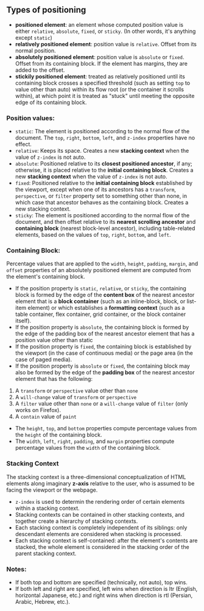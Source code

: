 ## Types of positioning
- **positioned element**: an element whose computed position value is either `relative`, `absolute`, `fixed`, or `sticky`. (In other words, it's anything except `static`)
- **relatively positioned element**: position value is `relative`. Offset from its normal position.
- **absolutely positioned element**: position value is `absolute` or `fixed`. Offset from its containing block. If the element has margins, they are added to the offset.
- **stickily positioned element**: treated as relatively positioned until its containing block crosses a specified threshold (such as setting `top` to value other than auto) within its flow root (or the container it scrolls within), at which point it is treated as "stuck" until meeting the opposite edge of its containing block.

### Position values:
- `static`: The element is positioned according to the normal flow of the document. The `top`, `right`, `bottom`, `left`, and `z-index` properties have no effect.
- `relative`: Keeps its space. Creates a new **stacking context** when the value of `z-index` is not auto.
- `absolute`: Positioned relative to its **closest positioned ancestor**, if any; otherwise, it is placed relative to the **initial containing block**. Creates a new **stacking context** when the value of `z-index` is not auto.
- `fixed`: Positioned relative to the **initial containing block** established by the viewport, except when one of its ancestors has a `transform`, `perspective`, or `filter` property set to something other than none, in which case that ancestor behaves as the containing block. Creates a new stacking context.
- `sticky`: The element is positioned according to the normal flow of the document, and then offset relative to its **nearest scrolling ancestor** and **containing block** (nearest block-level ancestor), including table-related elements, based on the values of `top`, `right`, `bottom`, and `left`. 

### Containing Block:
 Percentage values that are applied to the `width`, `height`, `padding`, `margin`, and `offset` properties of an absolutely positioned element are computed from the element's containing block.

 - If the position property is `static`, `relative`, or `sticky`, the containing block is formed by the edge of the **content box** of the nearest ancestor element that is a **block container** (such as an inline-block, block, or list-item element) or which establishes a **formatting context** (such as a table container, flex container, grid container, or the block container itself).
 - If the position property is `absolute`, the containing block is formed by the edge of the padding box of the nearest ancestor element that has a position value other than static
 - If the position property is `fixed`, the containing block is established by the viewport (in the case of continuous media) or the page area (in the case of paged media).
 - If the position property is `absolute` or `fixed`, the containing block may also be formed by the edge of the **padding box** of the nearest ancestor element that has the following:
1. A `transform` or `perspective` value other than `none`
2. A `will-change` value of `transform` or `perspective`
3. A `filter` value other than `none` or a `will-change` value of `filter` (only works on Firefox).
4. A `contain` value of `paint`
- The `height`, `top`, and `bottom` properties compute percentage values from the `height` of the containing block.
- The `width`, `left`, `right`, `padding`, and `margin` properties compute percentage values from the `width` of the containing block.

### Stacking Context
The stacking context is a three-dimensional conceptualization of HTML elements along imaginary **z-axis** relative to the user, who is assumed to be facing the viewport or the webpage.
- `z-index` is used to determin the rendering order of certain elements within a stacking context.
- Stacking contexts can be contained in other stacking contexts, and together create a hierarchy of stacking contexts.
- Each stacking context is completely independent of its siblings: only descendant elements are considered when stacking is processed.
- Each stacking context is self-contained: after the element's contents are stacked, the whole element is considered in the stacking order of the parent stacking context.

### Notes:
- If both top and bottom are specified (technically, not auto), top wins.
- If both left and right are specified, left wins when direction is ltr (English, horizontal Japanese, etc.) and right wins when direction is rtl (Persian, Arabic, Hebrew, etc.).
